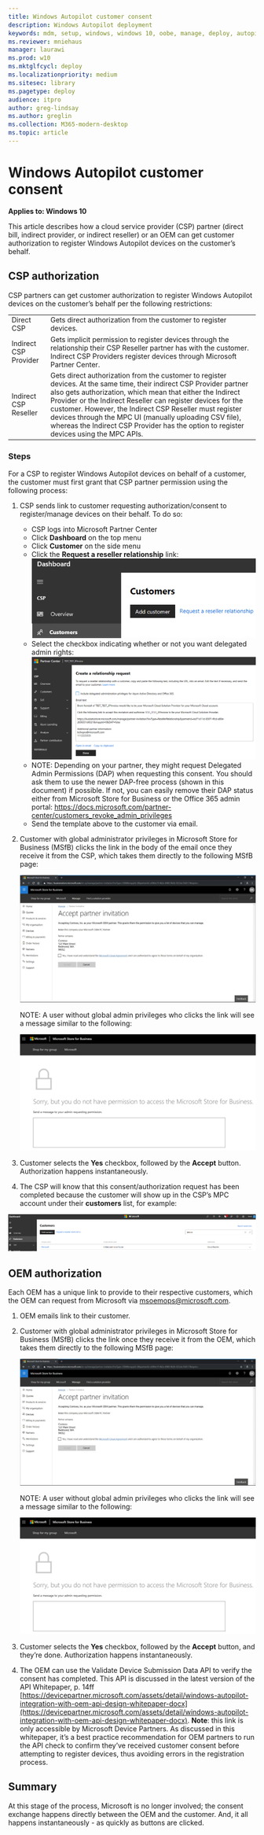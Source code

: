 ```yaml
---
title: Windows Autopilot customer consent
description: Windows Autopilot deployment
keywords: mdm, setup, windows, windows 10, oobe, manage, deploy, autopilot, ztd, zero-touch, partner, msfb, intune
ms.reviewer: mniehaus
manager: laurawi
ms.prod: w10
ms.mktglfcycl: deploy
ms.localizationpriority: medium
ms.sitesec: library
ms.pagetype: deploy
audience: itpro
author: greg-lindsay
ms.author: greglin
ms.collection: M365-modern-desktop
ms.topic: article
---
```



# Windows Autopilot customer consent

**Applies to: Windows 10**

This article describes how a cloud service provider (CSP) partner (direct bill, indirect provider, or indirect reseller) or an OEM can get customer authorization to register Windows Autopilot devices on the customer’s behalf.

## CSP authorization

CSP partners can get customer authorization to register Windows Autopilot devices on the customer’s behalf per the following restrictions:

<table>
<tr><td>Direct CSP<td>Gets direct authorization from the customer to register devices.
<tr><td>Indirect CSP Provider<td>Gets implicit permission to register devices through the relationship their CSP Reseller partner has with the customer.  Indirect CSP Providers register devices through Microsoft Partner Center.
<tr><td>Indirect CSP Reseller<td>Gets direct authorization from the customer to register devices.  At the same time, their indirect CSP Provider partner also gets authorization, which mean that either the Indirect Provider or the Indirect Reseller can register devices for the customer.  However, the Indirect CSP Reseller must register devices through the MPC UI (manually uploading CSV file), whereas the Indirect CSP Provider has the option to register devices using the MPC APIs.
</table>

### Steps

For a CSP to register Windows Autopilot devices on behalf of a customer, the customer must first grant that CSP partner permission using the following process:

1. CSP sends link to customer requesting authorization/consent to register/manage devices on their behalf.  To do so:
    - CSP logs into Microsoft Partner Center
    - Click **Dashboard** on the top menu
    - Click **Customer** on the side menu
    - Click the **Request a reseller relationship** link:
    ![Request a reseller relationship](images/csp1.png)
    - Select the checkbox indicating whether or not you want delegated admin rights:
    ![Delegated rights](images/csp2.png)
    - NOTE: Depending on your partner, they might request Delegated Admin Permissions (DAP) when requesting this consent.  You should ask them to use the newer DAP-free process (shown in this document) if possible. If not, you can easily remove their DAP status either from Microsoft Store for Business or the Office 365 admin portal:  https://docs.microsoft.com/partner-center/customers_revoke_admin_privileges
    - Send the template above to the customer via email.
2. Customer with global administrator privileges in Microsoft Store for Business (MSfB) clicks the link in the body of the email once they receive it from the CSP, which takes them directly to the following MSfB page:

    ![Global admin](images/csp3.png)

    NOTE: A user without global admin privileges who clicks the link will see a message similar to the following:

    ![Not global admin](images/csp4.png)

3. Customer selects the **Yes** checkbox, followed by the **Accept** button. Authorization happens instantaneously.
4. The CSP will know that this consent/authorization request has been completed because the customer will show up in the CSP’s MPC account under their **customers** list, for example:

![Customers](images/csp5.png)

## OEM authorization

Each OEM has a unique link to provide to their respective customers, which the OEM can request from Microsoft via msoemops@microsoft.com.

1. OEM emails link to their customer.
2. Customer with global administrator privileges in Microsoft Store for Business (MSfB) clicks the link once they receive it from the OEM, which takes them directly to the following MSfB page:

    ![Global admin](images/csp6.png)

    NOTE: A user without global admin privileges who clicks the link will see a message similar to the following:

    ![Not global admin](images/csp7.png)
3. Customer selects the **Yes** checkbox, followed by the **Accept** button, and they’re done.  Authorization happens instantaneously.

4. The OEM can use the Validate Device Submission Data API to verify the consent has completed.  This API is discussed in the latest version of the API Whitepaper, p. 14ff [https://devicepartner.microsoft.com/assets/detail/windows-autopilot-integration-with-oem-api-design-whitepaper-docx](https://devicepartner.microsoft.com/assets/detail/windows-autopilot-integration-with-oem-api-design-whitepaper-docx). **Note**: this link is only accessible by Microsoft Device Partners. As discussed in this whitepaper, it’s a best practice recommendation for OEM partners to run the API check to confirm they’ve received customer consent before attempting to register devices, thus avoiding errors in the registration process.

## Summary

At this stage of the process, Microsoft is no longer involved; the consent exchange happens directly between the OEM and the customer.  And, it all happens instantaneously - as quickly as buttons are clicked.

